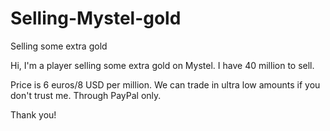 # Selling-Mystel-gold
Selling some extra gold

Hi,
I'm a player selling some extra gold on Mystel. I have 40 million to sell.

Price is 6 euros/8 USD per million. We can trade in ultra low amounts if you don't trust me. Through PayPal only.

Thank you!
